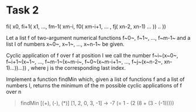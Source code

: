 # Task 2


fi( x0, fi+1( x1, ..., fm-1( xm-i, f0( xm-i+1,  ... , fj( xn-2, xn-1) ... )) .. ))

Let a list f of two-argument numerical functions f~0~, f~1~, ..., f~m-1~ and a list I of numbers x~0~, x~1~, ..., x~n-1~ be given.

Cyclic application of f over f at position I we call the number 
f~i~(x~0~, f~i+1~(x~1~, ..., f~m-1~(x~m-i~, f~0~(x~m-i+1~, ..., f~j~(x~n-2~, xn-1)...))...)) , where j is the corresponding last index.

Implement a function findMin which, given a list of functions f and a list of numbers I, returns the minimum of the m possible cyclic applications of f over n

> findMin [(+), (-), (*)] [1, 2, 0, 3, -1] -> -7 (= 1 - (2 (8 + (3 - (-1)))))